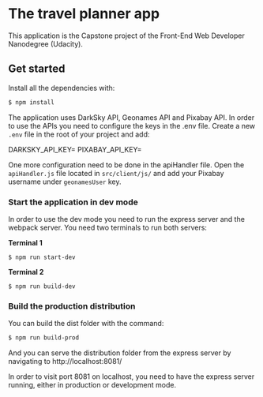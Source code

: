 # The travel planner app

This application is the Capstone project of the Front-End Web Developer Nanodegree (Udacity).

## Get started 

Install all the dependencies with:
```sh
$ npm install
```
The application uses DarkSky API, Geonames API and Pixabay API.
In order to use the APIs you need to configure the keys in the .env file.
Create a new `.env` file in the root of your project and add:

DARKSKY_API_KEY=<your-key>
PIXABAY_API_KEY=<your-key>

One more configuration need to be done in the apiHandler file.
Open the `apiHandler.js` file located in `src/client/js/` and add your Pixabay username under `geonamesUser` key.

### Start the application in dev mode
In order to use the dev mode you need to run the express server and the webpack server. You need two terminals to run both servers:

**Terminal 1**
```
$ npm run start-dev
```

**Terminal 2**
```
$ npm run build-dev
```

### Build the production distribution
You can build the dist folder with the command:
```sh
$ npm run build-prod
```

And you can serve the distribution folder from the express server by navigating to http://localhost:8081/

In order to visit port 8081 on localhost, you need to have the express server running, either in production or development mode.